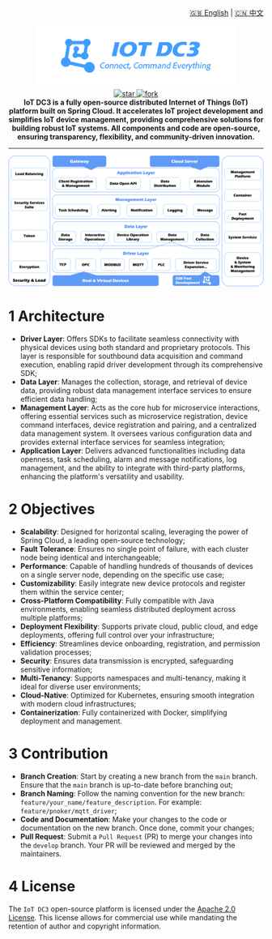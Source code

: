 <p align="right">
  <a href="./README.md">🇬🇧 English</a> | <a href="./README.zh.md">🇨🇳 中文</a>
</p>

<p align="center">
	<img src="dc3/images/logo-blue.png" width="400" alt="IoT DC3 Logo">
<br>
<a href='https://gitee.com/pnoker/iot-dc3/stargazers'>
    <img src='https://gitee.com/pnoker/iot-dc3/badge/star.svg?theme=gvp' alt='star'/>
</a>
<a href='https://gitee.com/pnoker/iot-dc3/members'>
    <img src='https://gitee.com/pnoker/iot-dc3/badge/fork.svg?theme=gvp' alt='fork'/>
</a>
<br>
<strong>
IoT DC3 is a fully open-source distributed Internet of Things (IoT) platform built on Spring Cloud.
It accelerates IoT project development and simplifies IoT device management, providing comprehensive solutions for building robust IoT systems.
All components and code are open-source, ensuring transparency, flexibility, and community-driven innovation.
</strong>
</p>

---

![iot-dc3-architecture](dc3/images/architecture-en.png)

# 1 Architecture

- **Driver Layer**: Offers SDKs to facilitate seamless connectivity with physical devices using both standard and proprietary protocols. This layer is responsible for southbound
  data acquisition and command execution, enabling rapid driver development through its comprehensive SDK;
- **Data Layer**: Manages the collection, storage, and retrieval of device data, providing robust data management interface services to ensure efficient data handling;
- **Management Layer**: Acts as the core hub for microservice interactions, offering essential services such as microservice registration, device command interfaces, device
  registration and pairing, and a centralized data management system. It oversees various configuration data and provides external interface services for seamless integration;
- **Application Layer**: Delivers advanced functionalities including data openness, task scheduling, alarm and message notifications, log management, and the
  ability to integrate with third-party platforms, enhancing the platform's versatility and usability.

# 2 Objectives

- **Scalability**: Designed for horizontal scaling, leveraging the power of Spring Cloud, a leading open-source technology;
- **Fault Tolerance**: Ensures no single point of failure, with each cluster node being identical and interchangeable;
- **Performance**: Capable of handling hundreds of thousands of devices on a single server node, depending on the specific use case;
- **Customizability**: Easily integrate new device protocols and register them within the service center;
- **Cross-Platform Compatibility**: Fully compatible with Java environments, enabling seamless distributed deployment across multiple platforms;
- **Deployment Flexibility**: Supports private cloud, public cloud, and edge deployments, offering full control over your infrastructure;
- **Efficiency**: Streamlines device onboarding, registration, and permission validation processes;
- **Security**: Ensures data transmission is encrypted, safeguarding sensitive information;
- **Multi-Tenancy**: Supports namespaces and multi-tenancy, making it ideal for diverse user environments;
- **Cloud-Native**: Optimized for Kubernetes, ensuring smooth integration with modern cloud infrastructures;
- **Containerization**: Fully containerized with Docker, simplifying deployment and management.

# 3 Contribution

- **Branch Creation**: Start by creating a new branch from the `main` branch. Ensure that the `main` branch is up-to-date before branching out;
- **Branch Naming**: Follow the naming convention for the new branch: `feature/your_name/feature_description`. For example: `feature/pnoker/mqtt_driver`;
- **Code and Documentation**: Make your changes to the code or documentation on the new branch. Once done, commit your changes;
- **Pull Request**: Submit a `Pull Request` (PR) to merge your changes into the `develop` branch. Your PR will be reviewed and merged by the maintainers.

# 4 License

The `IoT DC3` open-source platform is licensed under the [Apache 2.0 License](./LICENSE). This license allows for commercial use while
mandating the retention of author and copyright information.

